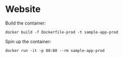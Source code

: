 # Website


Build the container:
```
docker build -f Dockerfile-prod -t sample-app-prod 
```

Spin up the container:
```
docker run -it -p 80:80 --rm sample-app-prod
